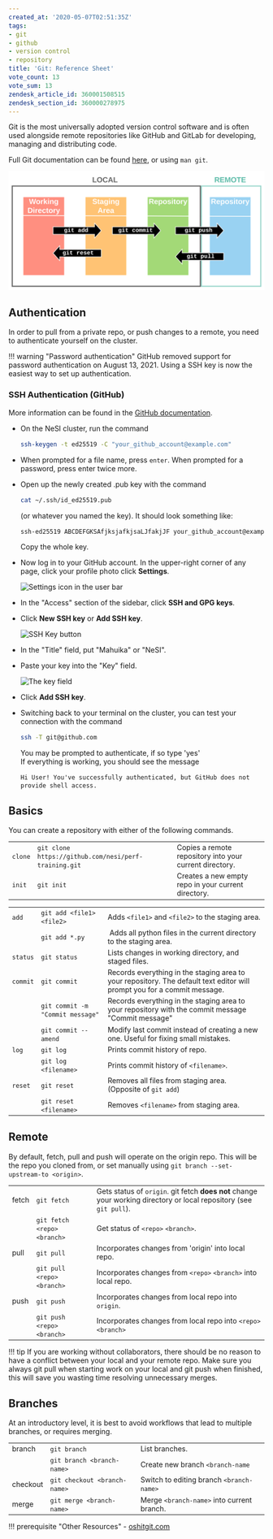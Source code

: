 ```yaml
---
created_at: '2020-05-07T02:51:35Z'
tags:
- git
- github
- version control
- repository
title: 'Git: Reference Sheet'
vote_count: 13
vote_sum: 13
zendesk_article_id: 360001508515
zendesk_section_id: 360000278975
---
```


Git is the most universally adopted version control software and is
often used alongside remote repositories like GitHub and GitLab for
developing, managing and distributing code.

Full Git documentation can be found [here](https://git-scm.com/docs/git), or using `man git`.

![Git\_Diagram.svg](../../../assets/images/Git-Reference_Sheet.svg)

## Authentication

In order to pull from a private repo, or push changes to a remote, you
need to authenticate yourself on the cluster.

!!! warning "Password authentication"
     GitHub removed support for password authentication on August 13, 2021.
     Using a SSH key is now the easiest way to set up authentication.

### SSH Authentication (GitHub)

More information can be found in the [GitHub
documentation](https://docs.github.com/en/authentication/connecting-to-github-with-ssh/generating-a-new-ssh-key-and-adding-it-to-the-ssh-agent).

- On the NeSI cluster, run the command

    ```sh
    ssh-keygen -t ed25519 -C "your_github_account@example.com"
    ```

- When prompted for a file name, press `enter`. When prompted for a password, press enter twice more.

- Open up the newly created .pub key with the command

    ```sh
    cat ~/.ssh/id_ed25519.pub
    ```

    (or whatever you named the key). It should look something like:

    ```sh
    ssh-ed25519 ABCDEFGKSAfjksjafkjsaLJfakjJF your_github_account@example.com
    ```

    Copy the whole key.

- Now log in to your GitHub account. In the upper-right corner of any
    page, click your profile photo click **Settings**.

    ![Settings icon in the user bar](Git-Reference_Sheet.png)

- In the "Access" section of the sidebar, click **SSH and GPG keys**.

- Click **New SSH key** or **Add SSH key**.

    ![SSH Key button](Git-Reference_Sheet_0.png)

- In the "Title" field, put "Mahuika" or "NeSI".

- Paste your key into the "Key" field.

    ![The key field](Git-Reference_Sheet_1.png)

- Click **Add SSH key**.

- Switching back to your terminal on the cluster, you can test your
    connection with the command

    ``` sh
    ssh -T git@github.com
    ```

    You may be prompted to authenticate, if so type 'yes'  
    If everything is working, you should see the message

    ```out
    Hi User! You've successfully authenticated, but GitHub does not provide shell access.
    ```

## Basics

You can create a repository with either of the following commands.

|       |                                                       |                                                         |
|-------|-------------------------------------------------------|---------------------------------------------------------|
| `clone` | `git clone https://github.com/nesi/perf-training.git` | Copies a remote repository into your current directory. |
| `init`  | `git init`                                            | Creates a new empty repo in your current directory.     |

|         |                                  |                                                                                                                          |
|---------|----------------------------------|--------------------------------------------------------------------------------------------------------------------------|
| `add`     | `git add <file1> <file2>`        | Adds `<file1>` and `<file2>` to the staging area.                                                                        |
|         | `git add *.py`                   |  Adds all python files in the current directory to the staging area.                                                     |
| `status`  | `git status`                     | Lists changes in working directory, and staged files.                                                                    |
| `commit` | `git commit`                     | Records everything in the staging area to your repository. The default text editor will prompt you for a commit message. |
|         | `git commit -m "Commit message"` | Records everything in the staging area to your repository with the commit message "Commit message"                       |
|         | `git commit --amend`             | Modify last commit instead of creating a new one. Useful for fixing small mistakes.                                      |
| `log`    | `git log`                        | Prints commit history of repo.                                                                                           |
|         | `git log <filename>`             | Prints commit history of `<filename>`.                                                                                   |
| `reset`  | `git reset`                      | Removes all files from staging area. (Opposite of `git add`)                                                             |
|         | `git reset <filename>`           | Removes `<filename>` from staging area.                                                                                  |

## Remote

By default, fetch, pull and push will operate on the origin repo. This
will be the repo you cloned from, or set manually using
`git branch --set-upstream-to <origin>`.

||||
|--------|-----------------------------|----------------------------------------------------------------------------------------------------------------------|
| fetch  | `git fetch`                 | Gets status of `origin`. git fetch **does not** change your working directory or local repository (see `git pull`).  |
|        | `git fetch <repo> <branch>` | Get status of `<repo>` `<branch>`.                                                                                   |
| pull   | `git pull`                  | Incorporates changes from 'origin' into local repo.                                                                  |
|        | `git pull <repo> <branch>`  | Incorporates changes from `<repo>` `<branch>` into local repo.                                                       |
| push   | `git push`                  | Incorporates changes from local repo into `origin`.                                                                  |
|        | `git push <repo> <branch>`  | Incorporates changes from local repo into `<repo>` `<branch>`                                                        |

!!! tip
     If you are working without collaborators, there should be no reason to
     have a conflict between your local and your remote repo. Make sure you
     always git pull when starting work on your local and git push when
     finished, this will save you wasting time resolving unnecessary
     merges.

## Branches

At an introductory level, it is best to avoid workflows that lead to
multiple branches, or requires merging.

|          |                              |                                            |
|----------|------------------------------|--------------------------------------------|
| branch   | `git branch`                 | List branches.                             |
|          | `git branch <branch-name>`   | Create new branch `<branch-name`           |
| checkout | `git checkout <branch-name>` | Switch to editing branch `<branch-name>`   |
| merge    | `git merge <branch-name>`    | Merge `<branch-name>` into current branch. |

!!! prerequisite "Other Resources"
     -  [oshitgit.com](https://ohshitgit.com/)
